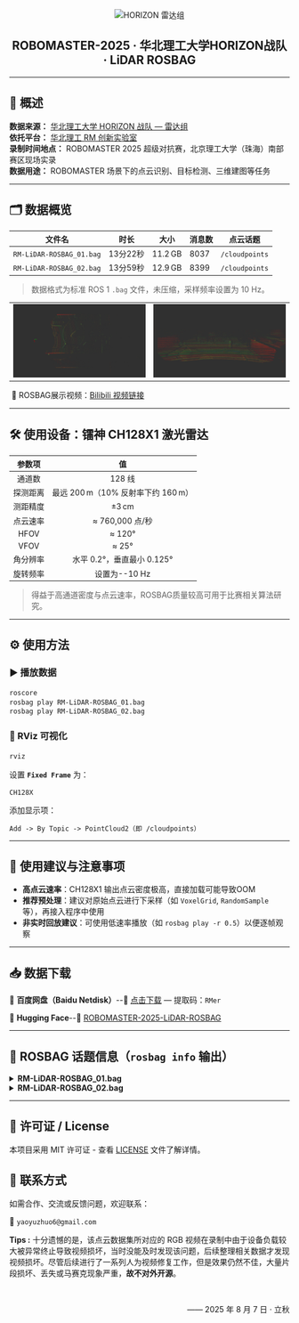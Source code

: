 <div align="center">
	<img src="Doc/Figures/NCUST-HORIZON-LiDAR.png" alt="HORIZON 雷达组" width="300"/>
</div>

<h2 align="center">ROBOMASTER-2025 · 华北理工大学HORIZON战队 · LiDAR ROSBAG</h2>


---

## 📖 概述

<div align="left">

**数据来源：** [华北理工大学 HORIZON 战队 — 雷达组](https://github.com/BreCaspian/RoboMaster-Lidar-Lab)  
**依托平台：** [华北理工 RM 创新实验室](https://space.bilibili.com/481866846?spm_id_from=333.337.0.0)  
**录制时间地点：** ROBOMASTER 2025 超级对抗赛，北京理工大学（珠海）南部赛区现场实录  
**数据用途：** ROBOMASTER 场景下的点云识别、目标检测、三维建图等任务  

</div>

---

## 🗂️ 数据概览

| 文件名                      | 时长     | 大小      | 消息数  | 点云话题           |
| ------------------------ | ------ | ------- | ---- | -------------- |
| `RM-LiDAR-ROSBAG_01.bag` | 13分22秒 | 11.2 GB | 8037 | `/cloudpoints` |
| `RM-LiDAR-ROSBAG_02.bag` | 13分59秒 | 12.9 GB | 8399 | `/cloudpoints` |

> 数据格式为标准 ROS 1 `.bag` 文件，未压缩，采样频率设置为 10 Hz。

<div align="center">
  <table>
    <tr>
      <td align="center">
        <img src="Doc/Figures/LiDAR-View1.png" width="480"/>
      </td>
      <td align="center">
        <img src="Doc/Figures/LiDAR-View2.png" width="480"/>
      </td>
    </tr>
  </table>
</div>


​	🎥 ROSBAG展示视频：[Bilibili 视频链接](https://www.bilibili.com/video/BV1s6tnz9Enr/?spm_id_from=333.337.search-card.all.click&vd_source=3c76eab145811dc6a99e9691ce7f2384)

---

## 🛠 使用设备：镭神 CH128X1 激光雷达

|  参数项  |                 值                 |
| :------: | :--------------------------------: |
|  通道数  |               128 线               |
| 探测距离 | 最远 200 m（10% 反射率下约 160 m） |
| 测距精度 |               ±3 cm                |
| 点云速率 |          ≈ 760,000 点/秒           |
|   HFOV   |               ≈ 120°               |
|   VFOV   |               ≈ 25°                |
| 角分辨率 |     水平 0.2°，垂直最小 0.125°     |
| 旋转频率 |           设置为--10 Hz            |

> 得益于高通道密度与点云速率，ROSBAG质量较高可用于比赛相关算法研究。

---

## ⚙ 使用方法

### ▶ 播放数据

```bash
roscore
rosbag play RM-LiDAR-ROSBAG_01.bag
rosbag play RM-LiDAR-ROSBAG_02.bag
```

### 🧿 RViz 可视化

```bash
rviz
```

设置 **`Fixed Frame`** 为：

```
CH128X
```

添加显示项：

```
Add -> By Topic -> PointCloud2（即 /cloudpoints）
```

---

## 🧊 使用建议与注意事项

* **高点云速率**：CH128X1 输出点云密度极高，直接加载可能导致OOM
* **推荐预处理**：建议对原始点云进行下采样（如 `VoxelGrid`, `RandomSample` 等），再接入程序中使用
* **非实时回放建议**：可使用低速率播放（如 `rosbag play -r 0.5`）以便逐帧观察

---

## 📥 数据下载

📁 **百度网盘（Baidu Netdisk）**--🔗 [点击下载](https://pan.baidu.com/s/1ICSTLdOVVyqMbhYS6CnErQ?pwd=RMer) — 提取码：`RMer`

🤗 **Hugging Face**--🔗 [ROBOMASTER-2025-LiDAR-ROSBAG](https://huggingface.co/datasets/BreCaspian/ROBOMASTER-2025-LiDAR-ROSBAG)

---

## 🧾 ROSBAG 话题信息（`rosbag info` 输出）

<details>
<summary><strong>RM-LiDAR-ROSBAG_01.bag</strong></summary>

```
path:        RM-LiDAR-ROSBAG_01.bag
version:     2.0
duration:    13:22s (802s)
start:       May 14 2025 14:31:07
end:         May 14 2025 14:44:30
size:        11.2 GB
messages:    8037
compression: none
topics:      /cloudpoints   [sensor_msgs/PointCloud2]   8037 msgs
```

</details>

<details>
<summary><strong>RM-LiDAR-ROSBAG_02.bag</strong></summary>

```
path:        RM-LiDAR-ROSBAG_02.bag
version:     2.0
duration:    13:59s (839s)
start:       May 15 2025 13:31:01
end:         May 15 2025 13:45:00
size:        12.9 GB
messages:    8399
compression: none
topics:      /cloudpoints   [sensor_msgs/PointCloud2]   8399 msgs
```

</details>

---

## 📄 许可证 / License

本项目采用 MIT 许可证 - 查看 [LICENSE](LICENSE) 文件了解详情。

## 📮 联系方式

如需合作、交流或反馈问题，欢迎联系：

📧 `yaoyuzhuo6@gmail.com`

**Tips :** 十分遗憾的是，该点云数据集所对应的 RGB 视频在录制中由于设备负载较大被异常终止导致视频损坏，当时没能及时发现该问题，后续整理相关数据才发现视频损坏。尽管后续进行了一系列人为视频修复工作，但是效果仍然不佳，大量片段损坏、丢失或马赛克现象严重，**故不对外开源**。

<br/>

<p align="right">
  —— 2025 年 8 月 7 日 · 立秋
</p>
